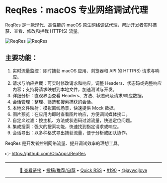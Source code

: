 ReqRes：macOS 专业网络调试代理
===

ReqRes 是一款现代、高性能的 macOS 原生网络调试代理，帮助开发者实时捕获、查看、修改和拦截 HTTP(S) 流量。

<img alt="ReqRes" src="https://github.com/user-attachments/assets/e0231479-95cd-4864-915b-dcb3db126e98" />

<img alt="ReqRes" src="https://github.com/user-attachments/assets/eb56ab62-49d2-43fc-a455-a920ef477318" />

## 主要功能：

1. 实时流量监控：即时捕获 macOS 应用、浏览器和 API 的 HTTP(S) 请求与响应。
1. 请求与响应拦截：可实时修改请求和响应，调整 Headers、状态码或完整响应内容；支持将请求映射到本地文件，加速测试与开发。
1. 详细分析：直观界面查看 Headers、方法、状态码及请求/响应数据。
1. 会话管理：整理、筛选和搜索捕获的会话。
1. 本地文件映射：模拟离线场景，快速提供 Mock 数据。
1. 图片预览：在应用内即时查看图片响应，方便调试媒体接口。
1. 自定义过滤：按主机、方法或状态码过滤流量，快速定位问题。
1. 集成搜索：强大的搜索功能，快速找到指定请求或响应。
1. 会话导出：以多种格式导出捕获流量，便于分析或团队协作。

ReqRes 是开发者控制网络流量、提升调试效率的理想工具。

👉 https://github.com/OloApps/ReqRes

---

<p align="center">
<a href="https://github.com/OloApps/ReqRes" target="_blank">🔗 查看链接</a> • 
<a href="https://github.com/jaywcjlove/quick-rss/issues/new/choose" target="_blank">投稿/推荐/自荐</a> • 
<a href="https://wangchujiang.com/quick-rss/feeds/index.html" target="_blank">Quick RSS</a> • 
<a href="https://github.com/jaywcjlove/quick-rss/issues/190" target="_blank">#190</a> • 
<a href="https://github.com/jaywcjlove" target="_blank">@jaywcjlove</a>
</p>

---
    